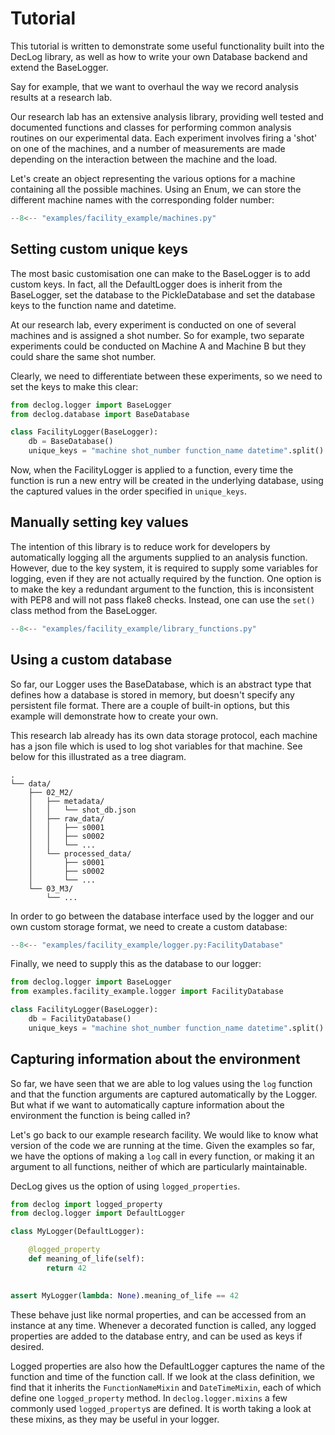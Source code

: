 # Tutorial

This tutorial is written to demonstrate some useful functionality
built into the DecLog library, as well as how to write your own Database
backend and extend the BaseLogger.

Say for example, that we want to overhaul the way we record analysis
results at a research lab.

Our research lab has an extensive analysis library, providing well tested
and documented functions and classes for performing common analysis
routines on our experimental data. Each experiment involves firing a 'shot'
on one of the machines, and a number of measurements are made depending on
the interaction between the machine and the load.

Let's create an object representing the various options for a machine containing
all the possible machines. Using an Enum, we can store the different machine names
with the corresponding folder number:

```python
--8<-- "examples/facility_example/machines.py"
```

## Setting custom unique keys

The most basic customisation one can make to the BaseLogger
is to add custom keys. In fact, all the DefaultLogger does is
inherit from the BaseLogger, set the database to the PickleDatabase
and set the database keys to the function name and datetime.

At our research lab, every experiment is conducted on one of several
machines and is assigned a shot number. So for example, two separate
experiments could be conducted on Machine A and Machine B but they
could share the same shot number.

Clearly, we need to differentiate between these experiments, so we need
to set the keys to make this clear:

```python
from declog.logger import BaseLogger
from declog.database import BaseDatabase

class FacilityLogger(BaseLogger):
    db = BaseDatabase()
    unique_keys = "machine shot_number function_name datetime".split()
```

Now, when the FacilityLogger is applied to a function, every time the function
is run a new entry
will be created in the underlying database, using the captured values
in the order
specified in `unique_keys`.

## Manually setting key values

The intention of this library is to reduce work for developers by automatically logging all the arguments supplied to an
analysis function. However, due to the key system, it is required to supply some variables for logging, even if they are
not actually required by the function. One option is to make the key a redundant argument to the function, this is
inconsistent with PEP8 and will not pass flake8 checks. Instead, one can use the `set()` class method from the
BaseLogger.

```python
--8<-- "examples/facility_example/library_functions.py"
```

## Using a custom database

So far, our Logger uses the BaseDatabase, which is an abstract type that
defines how a database is stored in memory, but doesn't specify any
persistent file format. There are a couple of built-in options, but this
example will demonstrate how to create your own.

This research lab already has its own data storage protocol, each machine
has a json file which is used to log shot variables for that machine. See
below for this illustrated as a tree diagram.

```
.
└── data/
    ├── 02_M2/
    │   ├── metadata/
    │   │   └── shot_db.json
    │   ├── raw_data/
    │   │   ├── s0001
    │   │   ├── s0002
    │   │   └── ...
    │   └── processed_data/
    │       ├── s0001
    │       ├── s0002
    │       └── ...
    └── 03_M3/
        └── ...
```

In order to go between the database interface used by the logger and our own
custom storage format, we need to create a custom database:

```python
--8<-- "examples/facility_example/logger.py:FacilityDatabase"
```

Finally, we need to supply this as the database to our logger:

```python
from declog.logger import BaseLogger
from examples.facility_example.logger import FacilityDatabase

class FacilityLogger(BaseLogger):
    db = FacilityDatabase()
    unique_keys = "machine shot_number function_name datetime".split()
```

## Capturing information about the environment

So far, we have seen that we are able to log values using
the `log` function and that the function arguments are captured
automatically by the Logger. But what if we want to automatically
capture information about the environment the function is being called
in?

Let's go back to our example research facility. We would like to know what
version of the code we are running at the time. Given the examples so far,
we have the options of making a `log` call in every function, or making it
an argument to all functions, neither of which are particularly
maintainable.

DecLog gives us the option of using `logged_properties`.

```python
from declog import logged_property
from declog.logger import DefaultLogger

class MyLogger(DefaultLogger):

    @logged_property
    def meaning_of_life(self):
        return 42

    
assert MyLogger(lambda: None).meaning_of_life == 42

```

These behave just like normal properties, and can be accessed from an
instance at any time. Whenever a decorated function is called, any logged
properties are added to the database entry, and can be used as keys if
desired.

Logged properties are also how the DefaultLogger captures the name of the
function and time of the function call. If we look at the class definition,
we find that it inherits the `FunctionNameMixin` and `DateTimeMixin`, each
of which define one `logged_property` method. In `declog.logger.mixins`
a few commonly used `logged_property`s are defined. It is worth taking
a look at these mixins, as they may be useful in your logger.